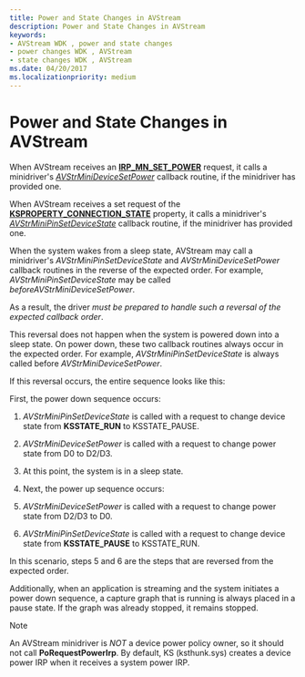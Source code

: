 ```yaml
---
title: Power and State Changes in AVStream
description: Power and State Changes in AVStream
keywords:
- AVStream WDK , power and state changes
- power changes WDK , AVStream
- state changes WDK , AVStream
ms.date: 04/20/2017
ms.localizationpriority: medium
---
```


# Power and State Changes in AVStream


When AVStream receives an [**IRP\_MN\_SET\_POWER**](../kernel/irp-mn-set-power.md) request, it calls a minidriver's [*AVStrMiniDeviceSetPower*](/windows-hardware/drivers/ddi/ks/nc-ks-pfnksdevicesetpower) callback routine, if the minidriver has provided one.

When AVStream receives a set request of the [**KSPROPERTY\_CONNECTION\_STATE**](./ksproperty-connection-state.md) property, it calls a minidriver's [*AVStrMiniPinSetDeviceState*](/windows-hardware/drivers/ddi/ks/nc-ks-pfnkspinsetdevicestate) callback routine, if the minidriver has provided one.

When the system wakes from a sleep state, AVStream may call a minidriver's *AVStrMiniPinSetDeviceState* and *AVStrMiniDeviceSetPower* callback routines in the reverse of the expected order. For example, *AVStrMiniPinSetDeviceState* may be called *beforeAVStrMiniDeviceSetPower*.

As a result, the driver *must be prepared to handle such a reversal of the expected callback order*.

This reversal does not happen when the system is powered down into a sleep state. On power down, these two callback routines always occur in the expected order. For example, *AVStrMiniPinSetDeviceState* is always called before *AVStrMiniDeviceSetPower*.

If this reversal occurs, the entire sequence looks like this:

First, the power down sequence occurs:

1.  *AVStrMiniPinSetDeviceState* is called with a request to change device state from **KSSTATE\_RUN** to KSSTATE\_PAUSE.

2.  *AVStrMiniDeviceSetPower* is called with a request to change power state from D0 to D2/D3.

3.  At this point, the system is in a sleep state.

4.  Next, the power up sequence occurs:

5.  *AVStrMiniDeviceSetPower* is called with a request to change power state from D2/D3 to D0.

6.  *AVStrMiniPinSetDeviceState* is called with a request to change device state from **KSSTATE\_PAUSE** to KSSTATE\_RUN.

In this scenario, steps 5 and 6 are the steps that are reversed from the expected order.

Additionally, when an application is streaming and the system initiates a power down sequence, a capture graph that is running is always placed in a pause state. If the graph was already stopped, it remains stopped.

> [!NOTE]
>
> An AVStream minidriver is *NOT* a device power policy owner, so it should not call <b>PoRequestPowerIrp</b>. By default, KS (ksthunk.sys) creates a device power IRP when it receives a system power IRP. 

